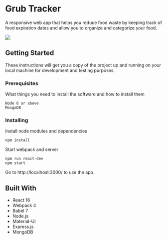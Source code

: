 # Grub Tracker

A responsive web app that helps you reduce food waste by keeping track of food expiration dates and allow you to organize and categorize your food.

![](GrubTrackrDemo.gif)

## Getting Started

These instructions will get you a copy of the project up and running on your local machine for development and testing purposes.

### Prerequisites

What things you need to install the software and how to install them

```
Node 6 or above
MongoDB
```

### Installing

Install node modules and dependencies

```
npm install
```

Start webpack and server

```
npm run react-dev
npm start
```

Go to http://localhost:3000/ to use the app.


## Built With

* React 16
* Webpack 4
* Babel 7
* Node.js
* Material-UI
* Express.js
* MongoDB

